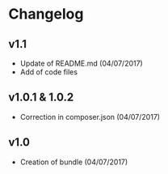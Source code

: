 # Changelog

v1.1
----
- Update of README.md (04/07/2017)
- Add of code files

v1.0.1 & 1.0.2
--------------
- Correction in composer.json (04/07/2017)

v1.0
----
- Creation of bundle (04/07/2017)